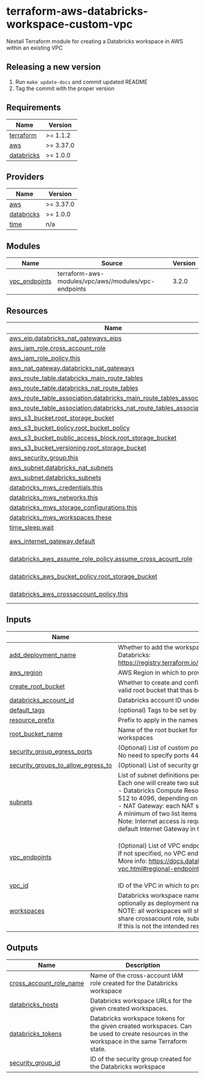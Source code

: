 # terraform-aws-databricks-workspace-custom-vpc

Nextail Terraform module for creating a Databricks workspace in AWS within an existing VPC

## Releasing a new version

1. Run `make update-docs` and commit updated README
2. Tag the commit with the proper version

<!-- BEGIN_TF_DOCS -->
## Requirements

| Name | Version |
|------|---------|
| <a name="requirement_terraform"></a> [terraform](#requirement\_terraform) | >= 1.1.2 |
| <a name="requirement_aws"></a> [aws](#requirement\_aws) | >= 3.37.0 |
| <a name="requirement_databricks"></a> [databricks](#requirement\_databricks) | >= 1.0.0 |

## Providers

| Name | Version |
|------|---------|
| <a name="provider_aws"></a> [aws](#provider\_aws) | >= 3.37.0 |
| <a name="provider_databricks"></a> [databricks](#provider\_databricks) | >= 1.0.0 |
| <a name="provider_time"></a> [time](#provider\_time) | n/a |

## Modules

| Name | Source | Version |
|------|--------|---------|
| <a name="module_vpc_endpoints"></a> [vpc\_endpoints](#module\_vpc\_endpoints) | terraform-aws-modules/vpc/aws//modules/vpc-endpoints | 3.2.0 |

## Resources

| Name | Type |
|------|------|
| [aws_eip.databricks_nat_gateways_eips](https://registry.terraform.io/providers/hashicorp/aws/latest/docs/resources/eip) | resource |
| [aws_iam_role.cross_account_role](https://registry.terraform.io/providers/hashicorp/aws/latest/docs/resources/iam_role) | resource |
| [aws_iam_role_policy.this](https://registry.terraform.io/providers/hashicorp/aws/latest/docs/resources/iam_role_policy) | resource |
| [aws_nat_gateway.databricks_nat_gateways](https://registry.terraform.io/providers/hashicorp/aws/latest/docs/resources/nat_gateway) | resource |
| [aws_route_table.databricks_main_route_tables](https://registry.terraform.io/providers/hashicorp/aws/latest/docs/resources/route_table) | resource |
| [aws_route_table.databricks_nat_route_tables](https://registry.terraform.io/providers/hashicorp/aws/latest/docs/resources/route_table) | resource |
| [aws_route_table_association.databricks_main_route_tables_associations](https://registry.terraform.io/providers/hashicorp/aws/latest/docs/resources/route_table_association) | resource |
| [aws_route_table_association.databricks_nat_route_tables_associations](https://registry.terraform.io/providers/hashicorp/aws/latest/docs/resources/route_table_association) | resource |
| [aws_s3_bucket.root_storage_bucket](https://registry.terraform.io/providers/hashicorp/aws/latest/docs/resources/s3_bucket) | resource |
| [aws_s3_bucket_policy.root_bucket_policy](https://registry.terraform.io/providers/hashicorp/aws/latest/docs/resources/s3_bucket_policy) | resource |
| [aws_s3_bucket_public_access_block.root_storage_bucket](https://registry.terraform.io/providers/hashicorp/aws/latest/docs/resources/s3_bucket_public_access_block) | resource |
| [aws_s3_bucket_versioning.root_storage_bucket](https://registry.terraform.io/providers/hashicorp/aws/latest/docs/resources/s3_bucket_versioning) | resource |
| [aws_security_group.this](https://registry.terraform.io/providers/hashicorp/aws/latest/docs/resources/security_group) | resource |
| [aws_subnet.databricks_nat_subnets](https://registry.terraform.io/providers/hashicorp/aws/latest/docs/resources/subnet) | resource |
| [aws_subnet.databricks_subnets](https://registry.terraform.io/providers/hashicorp/aws/latest/docs/resources/subnet) | resource |
| [databricks_mws_credentials.this](https://registry.terraform.io/providers/databricks/databricks/latest/docs/resources/mws_credentials) | resource |
| [databricks_mws_networks.this](https://registry.terraform.io/providers/databricks/databricks/latest/docs/resources/mws_networks) | resource |
| [databricks_mws_storage_configurations.this](https://registry.terraform.io/providers/databricks/databricks/latest/docs/resources/mws_storage_configurations) | resource |
| [databricks_mws_workspaces.these](https://registry.terraform.io/providers/databricks/databricks/latest/docs/resources/mws_workspaces) | resource |
| [time_sleep.wait](https://registry.terraform.io/providers/hashicorp/time/latest/docs/resources/sleep) | resource |
| [aws_internet_gateway.default](https://registry.terraform.io/providers/hashicorp/aws/latest/docs/data-sources/internet_gateway) | data source |
| [databricks_aws_assume_role_policy.assume_cross_acount_role](https://registry.terraform.io/providers/databricks/databricks/latest/docs/data-sources/aws_assume_role_policy) | data source |
| [databricks_aws_bucket_policy.root_storage_bucket](https://registry.terraform.io/providers/databricks/databricks/latest/docs/data-sources/aws_bucket_policy) | data source |
| [databricks_aws_crossaccount_policy.this](https://registry.terraform.io/providers/databricks/databricks/latest/docs/data-sources/aws_crossaccount_policy) | data source |

## Inputs

| Name | Description | Type | Default | Required |
|------|-------------|------|---------|:--------:|
| <a name="input_add_deployment_name"></a> [add\_deployment\_name](#input\_add\_deployment\_name) | Whether to add the workspace name as a deployment name. Capability of adding deployment name must be provided by Databricks: <br>  https://registry.terraform.io/providers/databricks/databricks/latest/docs/resources/mws_workspaces#deployment_name | `bool` | `true` | no |
| <a name="input_aws_region"></a> [aws\_region](#input\_aws\_region) | AWS Region in which to provision the workspace, e.g. eu-west-1 | `string` | n/a | yes |
| <a name="input_create_root_bucket"></a> [create\_root\_bucket](#input\_create\_root\_bucket) | Whether to create and configure the root bucket. If false, the module will assume that root\_bucket\_name belongs to a valid root bucket that thas been already created by the module | `bool` | `true` | no |
| <a name="input_databricks_account_id"></a> [databricks\_account\_id](#input\_databricks\_account\_id) | Databricks account ID under which to provision the workspace | `string` | n/a | yes |
| <a name="input_default_tags"></a> [default\_tags](#input\_default\_tags) | (optional) Tags to be set by default in all resources created for the workspace | `map(string)` | `{}` | no |
| <a name="input_resource_prefix"></a> [resource\_prefix](#input\_resource\_prefix) | Prefix to apply in the names of shared AWS resources to be created for the workspace | `string` | n/a | yes |
| <a name="input_root_bucket_name"></a> [root\_bucket\_name](#input\_root\_bucket\_name) | Name of the root bucket for the workspace, e.g. 'myworkspace-root-bucket'. It can be one already in use by other workspaces | `string` | n/a | yes |
| <a name="input_security_group_egress_ports"></a> [security\_group\_egress\_ports](#input\_security\_group\_egress\_ports) | (Optional) List of custom ports to allow TCP egress access to 0.0.0.0/0 outside security group.<br>No need to specify ports 443, 3306 and 6666 as they will be open by default, as recommended by Databricks | `list(number)` | `[]` | no |
| <a name="input_security_groups_to_allow_egress_to"></a> [security\_groups\_to\_allow\_egress\_to](#input\_security\_groups\_to\_allow\_egress\_to) | (Optional) List of security group IDs to allow egress to within the VPC | `list(string)` | `null` | no |
| <a name="input_subnets"></a> [subnets](#input\_subnets) | List of subnet definitions per Availability Zone.<br>Each one will create two subnets:<br>- Databricks Compute Resources subnet: each compute resource takes two IPs, so a good range of IPs would be from 512 to 4096, depending on specific needs<br>- NAT Gateway: each NAT subnet takes just one IP, so a /24 CIDR is more than enough<br>A minimum of two list items in different Availability Zones are required<br>Note: Internet access is required for Databricks clusters to work. Every NAT Gateway will require an available EIP and a default Internet Gateway in the VPC. | <pre>list(object({<br>    main_subnet_cidr_block = string<br>    nat_subnet_cidr_block  = string<br>    availability_zone      = string<br>  }))</pre> | n/a | yes |
| <a name="input_vpc_endpoints"></a> [vpc\_endpoints](#input\_vpc\_endpoints) | (Optional) List of VPC endpoints to create. The valid values are 's3', 'kinesis-streams' and 'sts'.<br>If not specified, no VPC endpoints will be created. It is recommended to create all where possible.<br>More info: https://docs.databricks.com/administration-guide/cloud-configurations/aws/customer-managed-vpc.html#regional-endpoints-1 | `map(bool)` | <pre>{<br>  "kinesis-streams": false,<br>  "s3": false,<br>  "sts": false<br>}</pre> | no |
| <a name="input_vpc_id"></a> [vpc\_id](#input\_vpc\_id) | ID of the VPC in which to provision the workspace. The VPC must have a valid Internet Gateway | `string` | n/a | yes |
| <a name="input_workspaces"></a> [workspaces](#input\_workspaces) | Databricks workspace name(s). Will deploy one workspace per key, and will set each name as workspace name - and optionally as deployment name, if add\_deployment\_name is true. <br>  NOTE: all workspaces will share the same Databricks configurations for credentials, networks and storage, i.e. they will share crossacount role, subnets, S3 buckets, etc. <br>  If this is not the intended result, call the module several times instead | `list(string)` | n/a | yes |

## Outputs

| Name | Description |
|------|-------------|
| <a name="output_cross_account_role_name"></a> [cross\_account\_role\_name](#output\_cross\_account\_role\_name) | Name of the cross-account IAM role created for the Databricks workspace |
| <a name="output_databricks_hosts"></a> [databricks\_hosts](#output\_databricks\_hosts) | Databricks workspace URLs for the given created workspaces. |
| <a name="output_databricks_tokens"></a> [databricks\_tokens](#output\_databricks\_tokens) | Databricks workspace tokens for the given created workspaces. Can be used to create resources in the workspace in the same Terraform state. |
| <a name="output_security_group_id"></a> [security\_group\_id](#output\_security\_group\_id) | ID of the security group created for the Databricks workspace |
<!-- END_TF_DOCS -->

